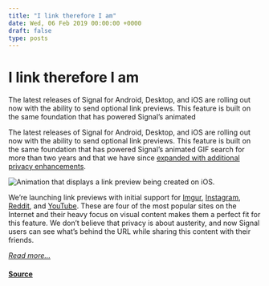 ```yaml
---
title: "I link therefore I am"
date: Wed, 06 Feb 2019 00:00:00 +0000
draft: false
type: posts
---
```

# I link therefore I am





 The latest releases of Signal for Android, Desktop, and iOS are rolling out now with the ability to send optional link previews. This feature is built on the same foundation that has powered Signal’s animated

The latest releases of Signal for Android, Desktop, and iOS are rolling out now with the ability to send optional link previews. This feature is built on the same foundation that has powered Signal’s animated GIF search for more than two years and that we have since [expanded with additional privacy enhancements](/blog/signal-and-giphy-update/).

![Animation that displays a link preview being created on iOS.](/blog/images/link-previews-animation.gif)

We’re launching link previews with initial support for [Imgur](https://imgur.com/), [Instagram](https://www.instagram.com/), [Reddit](https://www.reddit.com/), and [YouTube](https://www.youtube.com/). These are four of the most popular sites on the Internet and their heavy focus on visual content makes them a perfect fit for this feature. We don’t believe that privacy is about austerity, and now Signal users can see what’s behind the URL while sharing this content with their friends.

[_Read more..._](https://signal.org/blog/i-link-therefore-i-am/)

#### [Source](https://signal.org/blog/i-link-therefore-i-am/)

